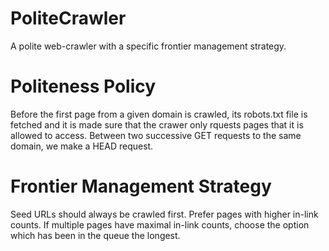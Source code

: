 # PoliteCrawler
A polite web-crawler with a specific frontier management strategy.

# Politeness Policy
Before the first page from a given domain is crawled, its robots.txt file is fetched and it is made sure that the crawer only rquests pages that it is allowed to access. 
Between two successive GET requests to the same domain, we make a HEAD request.

# Frontier Management Strategy
Seed URLs should always be crawled first.
Prefer pages with higher in-link counts.
If multiple pages have maximal in-link counts, choose the option which has been in the queue the longest.
